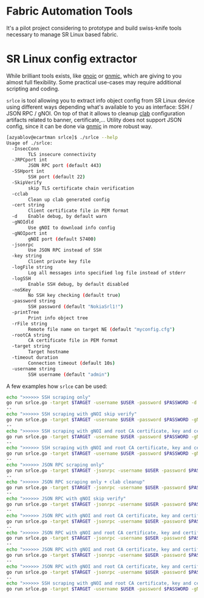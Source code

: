 # Fabric Automation Tools
It's a pilot project considering to prototype and build swiss-knife tools necessary to manage SR Linux based fabric.

# SR Linux config extractor

While brilliant tools exists, like [gnoic](#gnoic) or [gnmic](#gnmic), which are giving to you almost full flexibility.
Some practical use-cases may require additional scripting and coding. 

`srlce` is tool allowing you to extract info object config from SR Linux device using different ways depending what's available to you as interface: SSH / JSON RPC / gNOI.
On top of that it allows to cleanup [clab](#clab) configuration artifacts related to banner, certificate,... 
Utility does not support JSON config, since it can be done via [gnmic](#gnmic) in more robust way.

```sh
[azyablov@ecartman srlce]$ ./srlce --help
Usage of ./srlce:
  -InsecConn
        TLS insecure connectivity
  -JRPCport int
        JSON RPC port (default 443)
  -SSHport int
        SSH port (default 22)
  -SkipVerify
        skip TLS certificate chain verification
  -cclab
        Clean up clab generated config
  -cert string
        Client certificate file in PEM format
  -d    Enable debug, by default warn
  -gNOIdld
        Use gNOI to download info config
  -gNOIport int
        gNOI port (default 57400)
  -jsonrpc
        Use JSON RPC instead of SSH
  -key string
        Client private key file
  -logFile string
        Log all messages into specified log file instead of stderr
  -logSSH
        Enable SSH debug, by default disabled
  -noSKey
        No SSH key checking (default true)
  -password string
        SSH password (default "NokiaSrl1!")
  -printTree
        Print info object tree
  -rFile string
        Remote file name on target NE (default "myconfig.cfg")
  -rootCA string
        CA certificate file in PEM format
  -target string
        Target hostname
  -timeout duration
        Connection timeout (default 10s)
  -username string
        SSH username (default "admin")
```
A few examples how `srlce` can be used:

```sh
echo ">>>>>> SSH scraping only"
go run srlce.go -target $TARGET -username $USER -password $PASSWORD -d -logSSH
--
echo ">>>>>> SSH scraping with gNOI skip verify"
go run srlce.go -target $TARGET -username $USER -password $PASSWORD -gNOIdld -SkipVerify -d
--
echo ">>>>>> SSH scraping with gNOI and root CA certificate, key and certificate"
go run srlce.go -target $TARGET -username $USER -password $PASSWORD -gNOIdld -rootCA ${LAB_CA_DIR}/root-ca.pem -key ${LAB_CA_DIR}/srl-key.pem  -cert ${LAB_CA_DIR}/srl.pem -d
--
echo ">>>>>> SSH scraping with gNOI and root CA certificate, key and certificate + clab cleanup"
go run srlce.go -target $TARGET -username $USER -password $PASSWORD -gNOIdld -rootCA ${LAB_CA_DIR}/root-ca.pem -key ${LAB_CA_DIR}/srl-key.pem  -cert ${LAB_CA_DIR}/srl.pem -cclab -d
--
echo ">>>>>> JSON RPC scraping only"
go run srlce.go -target $TARGET -jsonrpc -username $USER -password $PASSWORD -d
--
echo ">>>>>> JSON RPC scraping only + clab cleanup"
go run srlce.go -target $TARGET -jsonrpc -username $USER -password $PASSWORD -cclab -d
--
echo ">>>>>> JSON RPC with gNOI skip verify"
go run srlce.go -target $TARGET -jsonrpc -username $USER -password $PASSWORD -gNOIdld -SkipVerify -cclab -d
--
echo ">>>>>> JSON RPC with gNOI and root CA certificate, key and certificate" 
go run srlce.go -target $TARGET -jsonrpc -username $USER -password $PASSWORD -gNOIdld -rootCA ${LAB_CA_DIR}/root-ca.pem -key ${LAB_CA_DIR}/srl-key.pem  -cert ${LAB_CA_DIR}/srl.pem -d
--
echo ">>>>>> JSON RPC with gNOI and root CA certificate, key and certificate + clab cleanup"
go run srlce.go -target $TARGET -jsonrpc -username $USER -password $PASSWORD -gNOIdld -rootCA ${LAB_CA_DIR}/root-ca.pem -key ${LAB_CA_DIR}/srl-key.pem  -cert ${LAB_CA_DIR}/srl.pem -cclab -d
--
echo ">>>>>> JSON RPC with gNOI and root CA certificate, key and certificate + clab cleanup + debug"
go run srlce.go -target $TARGET -jsonrpc -username $USER -password $PASSWORD -gNOIdld -rootCA ${LAB_CA_DIR}/root-ca.pem -key ${LAB_CA_DIR}/srl-key.pem  -cert ${LAB_CA_DIR}/srl.pem -cclab -d
--
echo ">>>>>> JSON RPC with gNOI and root CA certificate, key and certificate + clab cleanup + debug + log file"
go run srlce.go -target $TARGET -jsonrpc -username $USER -password $PASSWORD -gNOIdld -rootCA ${LAB_CA_DIR}/root-ca.pem -key ${LAB_CA_DIR}/srl-key.pem  -cert ${LAB_CA_DIR}/srl.pem -cclab -d -logFile ./srlce_jsonrpc.log
--
echo ">>>>>> SSH scraping with gNOI and root CA certificate, key and certificate + clab cleanup + debug + log file"
go run srlce.go -target $TARGET -username $USER -password $PASSWORD -gNOIdld -rootCA ${LAB_CA_DIR}/root-ca.pem -key ${LAB_CA_DIR}/srl-key.pem  -cert ${LAB_CA_DIR}/srl.pem -cclab -d -logFile ./srlce_ssh.log -logSSH
```



[gnoic]: https://github.com/karimra/gnoic
[gnmic]: https://github.com/openconfig/gnmic
[clab]: https://containerlab.dev


